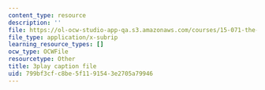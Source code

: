 ```yaml
---
content_type: resource
description: ''
file: https://ol-ocw-studio-app-qa.s3.amazonaws.com/courses/15-071-the-analytics-edge-spring-2017/799bf3cfc8be5f1191543e2705a79946_1i5TDkri78Y.vtt
file_type: application/x-subrip
learning_resource_types: []
ocw_type: OCWFile
resourcetype: Other
title: 3play caption file
uid: 799bf3cf-c8be-5f11-9154-3e2705a79946
---
```

